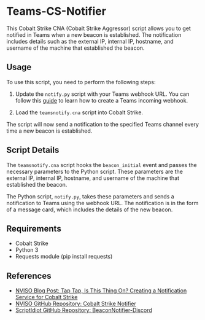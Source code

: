 # Teams-CS-Notifier

This Cobalt Strike CNA (Cobalt Strike Aggressor) script allows you to get notified in Teams when a new beacon is established. The notification includes details such as the external IP, internal IP, hostname, and username of the machine that established the beacon.

## Usage

To use this script, you need to perform the following steps:

1. Update the `notify.py` script with your Teams webhook URL. You can follow this [guide](https://learn.microsoft.com/en-us/microsoftteams/platform/webhooks-and-connectors/how-to/add-incoming-webhook#create-an-incoming-webhook-1) to learn how to create a Teams incoming webhook.

2. Load the `teamsnotify.cna` script into Cobalt Strike.

The script will now send a notification to the specified Teams channel every time a new beacon is established.

## Script Details

The `teamsnotify.cna` script hooks the `beacon_initial` event and passes the necessary parameters to the Python script. These parameters are the external IP, internal IP, hostname, and username of the machine that established the beacon.

The Python script, `notify.py`, takes these parameters and sends a notification to Teams using the webhook URL. The notification is in the form of a message card, which includes the details of the new beacon.

## Requirements

- Cobalt Strike
- Python 3
- Requests module (pip install requests)

## References

- [NVISO Blog Post: Tap Tap, Is This Thing On? Creating a Notification Service for Cobalt Strike](https://blog.nviso.eu/2021/03/05/tap-tap-is-this-thing-on-creating-a-notification-service-for-cobalt-strike/)
- [NVISO GitHub Repository: Cobalt Strike Notifier](https://github.com/NVISOsecurity/blogposts/tree/master/cobalt-strike-notifier)
- [ScriptIdiot GitHub Repository: BeaconNotifier-Discord](https://github.com/ScriptIdiot/BeaconNotifier-Discord/tree/main)
